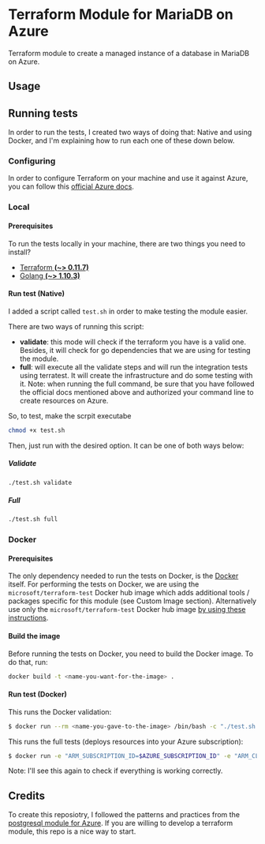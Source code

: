 # Terraform Module for MariaDB on Azure

Terraform module to create a managed instance of a database in MariaDB on Azure.

## Usage

## Running tests
In order to run the tests, I created two ways of doing that: Native and using Docker,
and I'm explaining how to run each one of these down below.

### Configuring
In order to configure Terraform on your machine and use it against Azure, you can
follow this [official Azure docs](https://docs.microsoft.com/en-us/azure/virtual-machines/linux/terraform-install-configure).

### Local

#### Prerequisites
To run the tests locally in your machine, there are two things you need to install?

- [Terraform **(~> 0.11.7)**](https://www.terraform.io/downloads.html)
- [Golang **(~> 1.10.3)**](https://golang.org/dl/)

#### Run test (Native)
I added a script called ```test.sh``` in order to make testing the module easier.

There are two ways of running this script:
- **validate**: this mode will check if the terraform you have is a valid one. Besides,
it will check for go dependencies that we are using for testing the module.
- **full**: will execute all the validate steps and will run the integration tests using
terratest. It will create the infrastructure and do some testing with it. Note: when 
running the full command, be sure that you have followed the official docs mentioned above
and authorized your command line to create resources on Azure.

So, to test, make the scrpit executabe

``` bash
chmod +x test.sh
```

Then, just run with the desired option. It can be one of both ways below:

##### Validate

``` bash
./test.sh validate
```

##### Full

``` bash
./test.sh full
```

### Docker

#### Prerequisites
The only dependency needed to run the tests on Docker, is the [Docker](https://www.docker.com/community-edition#/download) 
itself. For performing the tests on Docker, we are using the 
```microsoft/terraform-test``` Docker hub image which adds additional tools / packages
specific for this module (see Custom Image section).  Alternatively use only the
`microsoft/terraform-test` Docker hub image 
[by using these instructions](https://github.com/Azure/terraform-test).

#### Build the image
Before running the tests on Docker, you need to build the Docker image. To do that, run:

``` bash
docker build -t <name-you-want-for-the-image> .
```

#### Run test (Docker)

This runs the Docker validation:

```bash
$ docker run --rm <name-you-gave-to-the-image> /bin/bash -c "./test.sh validate"
```

This runs the full tests (deploys resources into your Azure subscription):

``` bash
$ docker run -e "ARM_SUBSCRIPTION_ID=$AZURE_SUBSCRIPTION_ID" -e "ARM_CLIENT_ID=$AZURE_CLIENT_ID" -e "ARM_CLIENT_SECRET=$AZURE_CLIENT_SECRET" -e "ARM_TENANT_ID=$AZURE_TENANT_ID" -e "ARM_TEST_LOCATION=WestUS2" -e "ARM_TEST_LOCATION_ALT=EastUS" --rm <nameyou-gave-to-the-image> bash -c "./test.sh full"
```

Note: I'll see this again to check if everything is working correctly. 

## Credits
To create this reposiotry, I followed the patterns and practices from the 
[postgresql module for Azure](https://github.com/Azure/terraform-azurerm-postgresql/).
If you are willing to develop a terraform module, this repo is a nice way to start. 